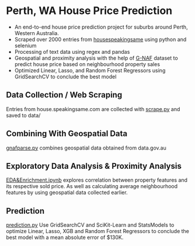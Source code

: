 # Perth, WA House Price Prediction
* An end-to-end house price prediction project for suburbs around Perth, Western Australia.
* Scraped over 2000 entries from [housespeakingsame](http://house.speakingsame.com/) using python and selenium
* Processing of text data using regex and pandas
* Geospatial and proximity analysis with the help of [G-NAF](https://data.gov.au/data/dataset/geocoded-national-address-file-g-naf) dataset to predict house price based on neighbourhood property sales
* Optimized Linear, Lasso, and Random Forest Regressors using GridSearchCV to conclude the best model

## Data Collection / Web Scraping
Entries from house.speakingsame.com are collected with [scrape.py](https://github.com/telhc/Perth-House-Price-Prediction/blob/master/scrape.py) and saved to data/

## Combining With Geospatial Data
[gnafparse.py](https://github.com/telhc/Perth-House-Price-Prediction/blob/master/gnafparse.py) combines geospatial data obtained from data.gov.au

## Exploratory Data Analysis & Proximity Analysis
[EDA&Enrichment.ipynb](https://github.com/telhc/Perth-House-Price-Prediction/blob/master/EDA%26Enrichment.ipynb) explores correlation between property features and its respective sold price. As well as calculating average neighbourhood features by using geospatial data collected earlier.

## Prediction
[prediction.py](https://github.com/telhc/Perth-House-Price-Prediction/blob/master/prediction.py)
Use GridSearchCV and SciKit-Learn and StatsModels to optimize Linear, Lasso, XGB and Random Forest Regressors to conclude the best model with a mean absolute error of $130K.
